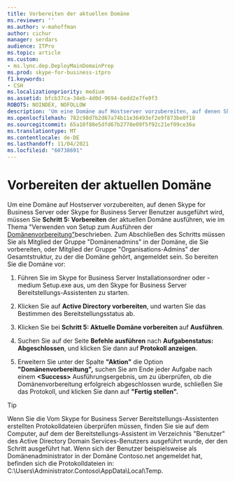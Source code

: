 ```yaml
---
title: Vorbereiten der aktuellen Domäne
ms.reviewer: ''
ms.author: v-mahoffman
author: cichur
manager: serdars
audience: ITPro
ms.topic: article
ms.custom:
- ms.lync.dep.DeployMainDomainPrep
ms.prod: skype-for-business-itpro
f1.keywords:
- CSH
ms.localizationpriority: medium
ms.assetid: bfcb37ca-34eb-4d0d-9694-6edd2e7fe0f3
ROBOTS: NOINDEX, NOFOLLOW
description: 'Um eine Domäne auf Hostserver vorzubereiten, auf denen Skype for Business Server oder Skype for Business Server Benutzer ausgeführt wird, müssen Sie Schritt 5: Vorbereiten der aktuellen Domäne ausführen, wie im Thema "Verwenden von Setup zum Ausführen der Domänenvorbereitung" beschrieben. Zum Abschließen des Schritts müssen Sie als Mitglied der Gruppe "Domänenadmins" in der Domäne, die Sie vorbereiten, oder Mitglied der Gruppe "Organisations-Admins" der Gesamtstruktur, zu der die Domäne gehört, angemeldet sein. So bereiten Sie die Domäne vor:'
ms.openlocfilehash: 782c98d7b2d67a74b11e36493ef2e9f873be0f18
ms.sourcegitcommit: 65a10f80e5dfd67b2778e09f5f92c21ef09ce36a
ms.translationtype: MT
ms.contentlocale: de-DE
ms.lasthandoff: 11/04/2021
ms.locfileid: "60738691"
---
```

# <a name="prepare-current-domain"></a>Vorbereiten der aktuellen Domäne

Um eine Domäne auf Hostserver vorzubereiten, auf denen Skype for Business Server oder Skype for Business Server Benutzer ausgeführt wird, müssen Sie **Schritt 5: Vorbereiten** der aktuellen Domäne ausführen, wie im Thema "Verwenden von Setup zum Ausführen der [Domänenvorbereitung"](/previous-versions/office/lync-server-2013/lync-server-2013-running-domain-preparation)beschrieben. Zum Abschließen des Schritts müssen Sie als Mitglied der Gruppe "Domänenadmins" in der Domäne, die Sie vorbereiten, oder Mitglied der Gruppe "Organisations-Admins" der Gesamtstruktur, zu der die Domäne gehört, angemeldet sein. So bereiten Sie die Domäne vor:

1. Führen Sie im Skype for Business Server Installationsordner oder -medium Setup.exe aus, um den Skype for Business Server Bereitstellungs-Assistenten zu starten.

2. Klicken Sie auf **Active Directory vorbereiten**, und warten Sie das Bestimmen des Bereitstellungsstatus ab.

3. Klicken Sie bei **Schritt 5: Aktuelle Domäne vorbereiten** auf **Ausführen**.

4. Suchen Sie auf der Seite **Befehle ausführen** nach **Aufgabenstatus: Abgeschlossen**, und klicken Sie dann auf **Protokoll anzeigen**.

5. Erweitern Sie unter der Spalte **"Aktion"** die Option **"Domänenvorbereitung",** suchen Sie am Ende jeder Aufgabe nach einem **\<Success\>** Ausführungsergebnis, um zu überprüfen, ob die Domänenvorbereitung erfolgreich abgeschlossen wurde, schließen Sie das Protokoll, und klicken Sie dann auf **"Fertig stellen".**

> [!TIP]
> Wenn Sie die Vom Skype for Business Server Bereitstellungs-Assistenten erstellten Protokolldateien überprüfen müssen, finden Sie sie auf dem Computer, auf dem der Bereitstellungs-Assistent im Verzeichnis "Benutzer" des Active Directory Domain Services-Benutzers ausgeführt wurde, der den Schritt ausgeführt hat. Wenn sich der Benutzer beispielsweise als Domänenadministrator in der Domäne Contoso.net angemeldet hat, befinden sich die Protokolldateien in: C:\Users\Administrator.Contoso\AppData\Local\Temp.